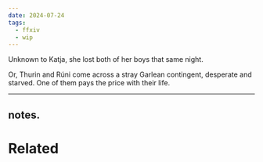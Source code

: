 ```yaml
---
date: 2024-07-24
tags:
  - ffxiv
  - wip
---
```


Unknown to Katja, she lost both of her boys that same night.

Or, Thurin and Rúni come across a stray Garlean contingent, desperate and starved. One of them pays the price with their life. 

---

**notes.**
- 

# Related